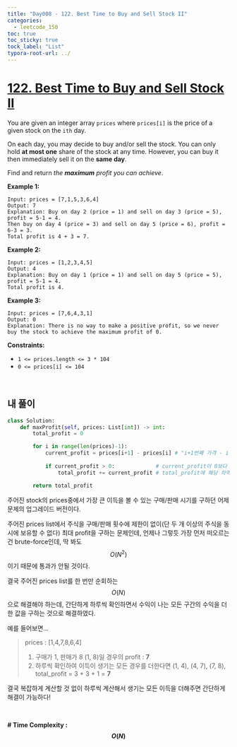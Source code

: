 ```yaml
---
title: "Day008 - 122. Best Time to Buy and Sell Stock II"
categories:
  - leetcode_150
toc: true
toc_sticky: true
tock_label: "List"
typora-root-url: ../
---
```



# [122. Best Time to Buy and Sell Stock II](https://leetcode.com/problems/best-time-to-buy-and-sell-stock-ii/)

You are given an integer array `prices` where `prices[i]` is the price of a given stock on the `ith` day.

On each day, you may decide to buy and/or sell the stock. You can only hold **at most one** share of the stock at any time. However, you can buy it then immediately sell it on the **same day**.

Find and return *the **maximum** profit you can achieve*.

 

**Example 1:**

```
Input: prices = [7,1,5,3,6,4]
Output: 7
Explanation: Buy on day 2 (price = 1) and sell on day 3 (price = 5), profit = 5-1 = 4.
Then buy on day 4 (price = 3) and sell on day 5 (price = 6), profit = 6-3 = 3.
Total profit is 4 + 3 = 7.
```

**Example 2:**

```
Input: prices = [1,2,3,4,5]
Output: 4
Explanation: Buy on day 1 (price = 1) and sell on day 5 (price = 5), profit = 5-1 = 4.
Total profit is 4.
```

**Example 3:**

```
Input: prices = [7,6,4,3,1]
Output: 0
Explanation: There is no way to make a positive profit, so we never buy the stock to achieve the maximum profit of 0.
```

 

**Constraints:**

- `1 <= prices.length <= 3 * 104`
- `0 <= prices[i] <= 104`

<br>

## **내 풀이**

```python
class Solution:
    def maxProfit(self, prices: List[int]) -> int:
        total_profit = 0

        for i in range(len(prices)-1):
            current_profit = prices[i+1] - prices[i] # "i+1번째 가격 - i번째 가격"으로 current_profit을 구함
            
            if current_profit > 0:             # current_profit이 0보다 크면(판매가가 구매가보다 크다면)
                total_profit += current_profit # total_profit에 해당 차액을 더해줌

        return total_profit
```

주어진 stock의 prices중에서 가장 큰 이득을 볼 수 있는 구매/판매 시기를 구하던 어제 문제의 업그레이드 버전이다.

주어진 prices list에서 주식을 구매/판매 횟수에 제한이 없이(단 두 개 이상의 주식을 동시에 보유할 수 없다) 최대 profit을 구하는 문제인데, 언제나 그렇듯 가장 먼저 떠오르는건 brute-force인데, 딱 봐도 $$O(N^2)$$이기 때문에 통과가 안될 것이다.

결국 주어진 prices list를 한 번만 순회하는 $$O(N)$$으로 해결해야 하는데, 간단하게 하루씩 확인하면서 수익이 나는 모든 구간의 수익을 더한 값을 구하는 것으로 해결하였다.

예를 들어보면...

> prices : [1,4,7,8,6,4]
> 1. 구매가 1, 판매가 8 (1, 8)일 경우의 profit : **7**
> 2. 하루씩 확인하여 이득이 생기는 모든 경우를 더한다면 (1, 4), (4, 7), (7, 8),  total_profit = 3 + 3 + 1 = **7**

결국 복잡하게 계산할 것 없이 하루씩 계산해서 생기는 모든 이득을 더해주면 간단하게 해결이 가능하다!

<br>

**\# Time Complexity  : $$O(N)$$** 
